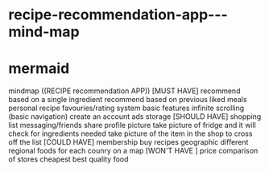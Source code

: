 # recipe-recommendation-app---mind-map
# mermaid
mindmap
((RECIPE recommendation APP))
  [MUST HAVE]
    recommend based on a single ingredient
    recommend based on previous liked meals
    personal recipe
      favouries/rating system
    basic features
      infinite scrolling
      (basic navigation)
    create an account
    ads
    storage
  [SHOULD HAVE]
    shopping list
    messaging/friends share
    profile picture
    take picture of fridge and it will check for ingredients needed
    take picture of the item in the shop to cross off the list
  [COULD HAVE]
    membership
    buy recipes
    geographic
      different regional foods for each counry on a map
  [WON'T HAVE ]
    price comparison of stores
      cheapest
      best quality food

